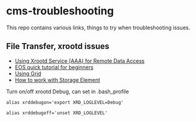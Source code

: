 # cms-troubleshooting

This repo contains various links, things to try when troubleshooting issues.

## File Transfer, xrootd issues
- [Using Xrootd Service (AAA) for Remote Data Access](https://twiki.cern.ch/twiki/bin/view/CMSPublic/WorkBookXrootdService)
- [EOS quick tutorial for beginners](https://cern.service-now.com/service-portal?id=kb_article&sys_id=fae8543fc9ed05006d218776d679b74a)
- [Using Grid](https://twiki.cern.ch/twiki/bin/view/Sandbox/UsingGrid)
- [How to work with Storage Element](https://wiki.chipp.ch/twiki/bin/view/CmsTier3/HowToAccessSe)

Turn on/off xrootd Debug, can set in .bash_profile

```
alias xrddebugon='export XRD_LOGLEVEL=Debug' 

alias xrddebugoff='unset XRD_LOGLEVEL'

```
